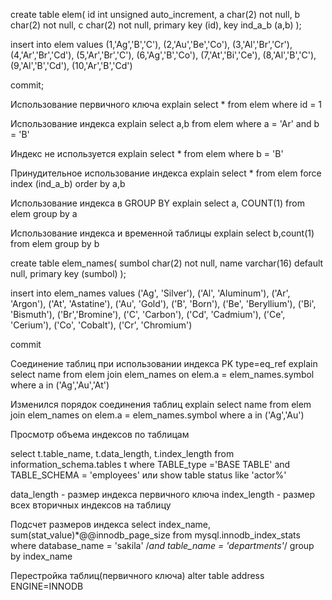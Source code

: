 create table elem(
id int unsigned auto_increment,
a char(2) not null,
b char(2) not null,
c char(2) not null,
primary key (id),
key ind_a_b (a,b)
);

insert into elem
values
(1,'Ag','B','C'),
(2,'Au','Be','Co'),
(3,'Al','Br','Cr'),
(4,'Ar','Br','Cd'),
(5,'Ar','Br','C'),
(6,'Ag','B','Co'),
(7,'At','Bi','Ce'),
(8,'Al','B','C'),
(9,'Al','B','Cd'),
(10,'Ar','B','Cd')

commit;

Использование первичного ключа
explain select * from elem where id = 1

Использование индекса
explain select a,b from elem where a = 'Ar' and b = 'B'

Индекс не используется
explain select * from elem where b = 'B'

Принудительное использование индекса
explain select * from elem force index (ind_a_b) order by a,b

Использование индекса в GROUP BY
explain select a, COUNT(1) from elem group by a 

Использование индекса и временной таблицы
explain select  b,count(1) from elem  group by b 


create table elem_names(
sumbol char(2) not null,
name varchar(16) default null,
primary key (sumbol)
);

insert into elem_names
values
('Ag', 'Silver'),
('Al', 'Aluminum'),
('Ar', 'Argon'),
('At', 'Astatine'),
('Au', 'Gold'),
('B', 'Born'),
('Be', 'Beryllium'),
('Bi', 'Bismuth'),
('Br','Bromine'),
('C', 'Carbon'),
('Cd', 'Cadmium'),
('Ce', 'Cerium'),
('Co', 'Cobalt'),
('Cr', 'Chromium')

commit

Соединение таблиц при использовании индекса PK type=eq_ref
explain
select name from elem
join elem_names
on elem.a = elem_names.symbol
where a in ('Ag','Au','At')

Изменился порядок соединения таблиц
explain
select name from elem
join elem_names
on elem.a = elem_names.symbol
where a in ('Ag','Au')


Просмотр объема индексов по таблицам

select
t.table_name,
t.data_length,
t.index_length
from information_schema.tables t
where TABLE_type ='BASE TABLE'
and TABLE_SCHEMA = 'employees'
или
show table status like 'actor%'

data_length - размер индекса первичного ключа
index_length - размер всех вторичных индексов на таблицу


Подсчет размеров индекса
select index_name, sum(stat_value)*@@innodb_page_size 
from mysql.innodb_index_stats
where database_name = 'sakila'
/*and table_name = 'departments'*/
group by index_name 


Перестройка таблиц(первичного ключа)
alter table address ENGINE=INNODB